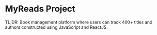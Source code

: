 
# MyReads Project

TL;DR: Book management platform where users can track 400+ titles and authors constructed using JavaScript and ReactJS.
